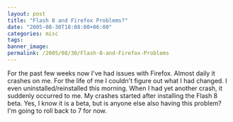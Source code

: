 ```yaml
---
layout: post
title: "Flash 8 and Firefox Problems?"
date: "2005-08-30T18:08:00+06:00"
categories: misc 
tags: 
banner_image: 
permalink: /2005/08/30/Flash-8-and-Firefox-Problems
---
```


For the past few weeks now I've had issues with Firefox. Almost daily it crashes on me. For the life of me I couldn't figure out what I had changed. I even uninstalled/reinstalled this morning. When I had yet another crash, it suddenly occurred to me. My crashes started after installing the Flash 8 beta. Yes, I know it is a beta, but is anyone else also having this problem? I'm going to roll back to 7 for now.